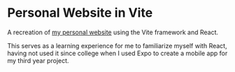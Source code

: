 # Personal Website in Vite

A recreation of [my personal website](https://github.com/dairefinn/dairefinn.github.io) using the Vite framework and React.

This serves as a learning experience for me to familiarize myself with React, having not used it since college when I used Expo to create a mobile app for my third year project.
